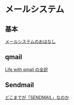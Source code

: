 # メールシステム

## 基本

[メールシステムのおはなし](https://www.slideshare.net/ar_maniacs/mailerstudy)

## qmail

[Life with qmail の全訳](http://ya.maya.st/mail/lwq.html)

## Sendmail

[どこまでが「SENDMAIL」なのか](https://tanaka.sakura.ad.jp/home/sendmail/intro-1.html)